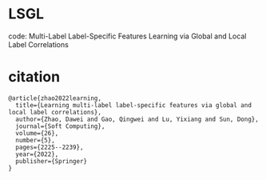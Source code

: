 # LSGL
code: Multi-Label Label-Specific Features Learning via Global and Local Label Correlations
# citation
```
@article{zhao2022learning,
  title={Learning multi-label label-specific features via global and local label correlations},  
  author={Zhao, Dawei and Gao, Qingwei and Lu, Yixiang and Sun, Dong},  
  journal={Soft Computing},  
  volume={26},  
  number={5},  
  pages={2225--2239},  
  year={2022},  
  publisher={Springer}  
}
```
